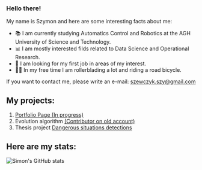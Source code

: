 ### Hello there!
My name is Szymon and here are some interesting facts about me:
- 📚 I am currently studying Automatics Control and Robotics at the AGH University of Science and Technology.
- 📊 I am mostly interested filds related to Data Science and Operational Research.
- 💼 I am looking for my first job in areas of my interest.
- 🚴🏼 In my free time I am rollerblading a lot and riding a road bicycle.

If you want to contact me, please write an e-mail: szewczyk.szy@gmail.com


## My projects:
1. [Portfolio Page (In progress)](https://github.com/SzewczykSzy/Portfolio_Page)
2. Evolution algorithm [(Contributor on old account)](https://github.com/adamjstasiak/BO2_Evolutionary_Algorithm)
3. Thesis project [Dangerous situations detections](https://github.com/SzewczykSzy/Dangerous-situations-with-pedastrians)

## Here are my stats:
![Simon's GitHub stats](https://github-readme-stats.vercel.app/api?username=SzewczykSzy&show_icons=true&theme=radical)

